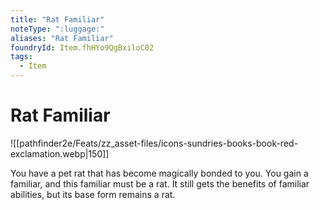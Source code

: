```yaml
---
title: "Rat Familiar"
noteType: ":luggage:"
aliases: "Rat Familiar"
foundryId: Item.fhHYo9QgBxiloC02
tags:
  - Item
---
```


# Rat Familiar
![[pathfinder2e/Feats/zz_asset-files/icons-sundries-books-book-red-exclamation.webp|150]]

You have a pet rat that has become magically bonded to you. You gain a familiar, and this familiar must be a rat. It still gets the benefits of familiar abilities, but its base form remains a rat.
